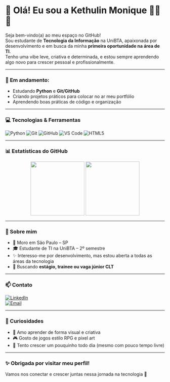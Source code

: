 # 🌸 Olá! Eu sou a Kethulin Monique 👩‍💻✨

Seja bem-vindo(a) ao meu espaço no GitHub!  
Sou estudante de **Tecnologia da Informação** na UniBTA, apaixonada por desenvolvimento e em busca da minha **primeira oportunidade na área de TI**.  
Tenho uma vibe leve, criativa e determinada, e estou sempre aprendendo algo novo para crescer pessoal e profissionalmente.

---

### 🚀 Em andamento:
- Estudando **Python** e **Git/GitHub**
- Criando projetos práticos para colocar no ar meu portfólio
- Aprendendo boas práticas de código e organização

---

### 💻 Tecnologias & Ferramentas
![Python](https://img.shields.io/badge/-Python-3776AB?style=flat&logo=python&logoColor=white)
![Git](https://img.shields.io/badge/-Git-F05032?style=flat&logo=git&logoColor=white)
![GitHub](https://img.shields.io/badge/-GitHub-181717?style=flat&logo=github&logoColor=white)
![VS Code](https://img.shields.io/badge/-VS%20Code-007ACC?style=flat&logo=visual-studio-code&logoColor=white)
![HTML5](https://img.shields.io/badge/-HTML5-E34F26?style=flat&logo=html5&logoColor=white)

---

### 📊 Estatísticas do GitHub
<div align="center">
  <img height="170em" src="https://github-readme-stats.vercel.app/api?username=devYukina&show_icons=true&theme=tokyonight&hide_border=true" />
  <img height="170em" src="https://github-readme-stats.vercel.app/api/top-langs/?username=devYukina&layout=compact&theme=tokyonight&hide_border=true" />
</div>

---

### 🌸 Sobre mim

- 📍 Moro em São Paulo – SP  
- 🎓 Estudante de TI na UniBTA – 2º semestre  
- ✨ Interesso-me por desenvolvimento, mas estou aberta a todas as áreas da tecnologia  
- 💼 Buscando **estágio, trainee ou vaga júnior CLT**  

---

### 📫 Contato

[![LinkedIn](https://img.shields.io/badge/-LinkedIn-0077B5?style=flat&logo=linkedin&logoColor=white)](https://www.linkedin.com/in/kethulin-campos-a97978374)  
[![Email](https://img.shields.io/badge/-dev.yukina@gmail.com-D14836?style=flat&logo=gmail&logoColor=white)](mailto:dev.yukina@gmail.com)

---

### 💖 Curiosidades
- 🌈 Amo aprender de forma visual e criativa  
- 🎮 Gosto de jogos estilo RPG e pixel art  
- 🌱 Tento crescer um pouquinho todo dia (mesmo com pouco tempo livre)

---

### ✨ Obrigada por visitar meu perfil!
Vamos nos conectar e crescer juntas nessa jornada na tecnologia 💜
